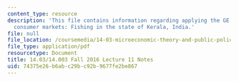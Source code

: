```yaml
---
content_type: resource
description: 'This file contains information regarding applying the GE framework to
  consumer markets: Fishing in the state of Kerala, India.'
file: null
file_location: /coursemedia/14-03-microeconomic-theory-and-public-policy-fall-2016/74375e26b6abc29bc92b9677fe2be867_MIT14_03F16_lec11.pdf
file_type: application/pdf
resourcetype: Document
title: 14.03/14.003 Fall 2016 Lecture 11 Notes
uid: 74375e26-b6ab-c29b-c92b-9677fe2be867
---
```

